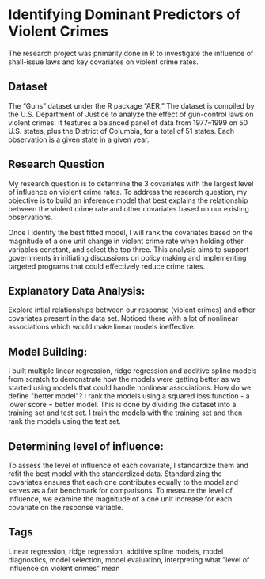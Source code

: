 # Identifying Dominant Predictors of Violent Crimes
The research project was primarily done in R to investigate the influence of shall-issue laws and key covariates on violent crime rates.

## Dataset
The “Guns” dataset under the R package “AER.” The dataset is compiled by the U.S. Department of Justice to analyze the effect of gun-control laws on violent crimes. It features a balanced panel of data from 1977–1999 on 50 U.S. states, plus the District of Columbia, 
for a total of 51 states. Each observation is a given state in a given year. 

## Research Question
My research question is to determine the 3 covariates with the largest level of influence on violent crime rates. 
To address the research question, my objective is to build an inference model that best explains the relationship between the violent 
crime rate and other covariates based on our existing observations.

Once I identify the best fitted model, I will rank the covariates based on the magnitude of a one unit change in violent crime rate when holding other variables constant, and select the top three. This analysis aims to support governments in initiating discussions on policy making and implementing targeted programs that could effectively reduce crime rates.

## Explanatory Data Analysis: 
Explore intial relationships between our response (violent crimes) and other covariates present in the data set. Noticed there with a lot of nonlinear associations which would make linear models ineffective. 

## Model Building: 
I built multiple linear regression, ridge regression and additive spline models from scratch to demonstrate how the models were getting better as we started using models that could handle nonlinear associations. How do we define "better model"? I rank the models using a squared loss function - a lower score = better model. This is done by dividing the dataset into a training set and test set. I train the models with the training set and then rank the models using the test set. 

## Determining level of influence: 
To assess the level of influence of each covariate, I standardize them and refit the best model with the standardized data. Standardizing the covariates ensures that each one contributes equally to the model and serves as a fair benchmark for comparisons. To measure the level of influence, we examine the magnitude of a one unit increase for each covariate on the response variable. 

## Tags
Linear regression, ridge regression, additive spline models, model diagnostics, model selection, model evaluation, interpreting what "level of influence on violent crimes" mean
